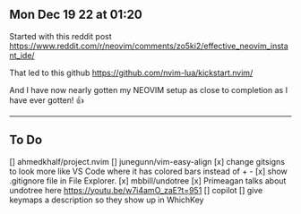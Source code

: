 ## Mon Dec 19 22 at 01:20

Started with this reddit post
https://www.reddit.com/r/neovim/comments/zo5ki2/effective_neovim_instant_ide/

That led to this github
https://github.com/nvim-lua/kickstart.nvim/

And I have now nearly gotten my NEOVIM setup as close to completion as I have ever gotten! 👍

---

## To Do
[] ahmedkhalf/project.nvim
[] junegunn/vim-easy-align
[x] change gitsigns to look more like VS Code where it has colored bars instead of + -
[x] show .gitignore file in File Explorer.
[x] mbbill/undotree
[x] Primeagan talks about undotree here https://youtu.be/w7i4amO_zaE?t=951
[] copilot
[] give keymaps a description so they show up in WhichKey

